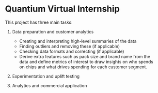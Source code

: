 # Quantium Virtual Internship

This project has three main tasks:

1. Data preparation and customer analytics
   - Creating and interpreting high-level summaries of the data
   - Finding outliers and removing these (if applicable)
   - Checking data formats and correcting (if applicable)
   - Derive extra features such as pack size and brand name from the data and define metrics of interest to draw insights on who spends on chips and what drives spending for each customer segment.

3. Experimentation and uplift testing
   
5. Analytics and commercial application

